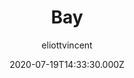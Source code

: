 ---
title: Bay
github: https://github.com/eliottvincent/bay
demo: https://eliottvincent.github.io/bay/
author: eliottvincent
date: 2020-07-19T14:33:30.000Z
ssg:
  - Jekyll
cms:
  - Markdown
category:
  - Portfolio
  - Blog
description: Bay is a simple theme for Jekyll.
draft: true
publish_date: '2019-10-24T08:21:45Z'
update_date: '2022-10-19T07:50:13Z'
github_star: 90
github_fork: 251
---